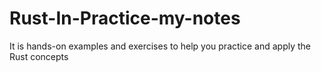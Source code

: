 # Rust-In-Practice-my-notes
It is hands-on examples and exercises to help you practice and apply the Rust concepts 
